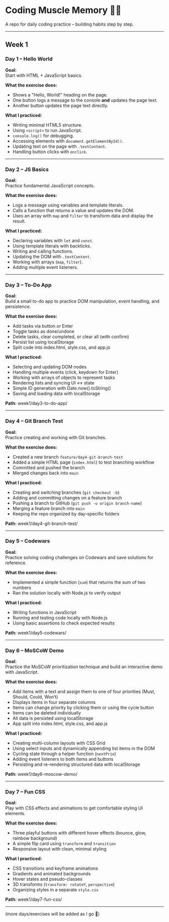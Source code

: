 # Coding Muscle Memory 🧠💪

A repo for daily coding practice – building habits step by step.

---

## Week 1

### Day 1 – Hello World
**Goal:**  
Start with HTML + JavaScript basics.

**What the exercise does:**  
- Shows a "Hello, World!" heading on the page.  
- One button logs a message to the console **and** updates the page text.  
- Another button updates the page text directly.  

**What I practiced:**  
- Writing minimal HTML5 structure.  
- Using `<script>` to run JavaScript.  
- `console.log()` for debugging.  
- Accessing elements with `document.getElementById()`.  
- Updating text on the page with `.textContent`.  
- Handling button clicks with `onclick`.  

---
### Day 2 – JS Basics
**Goal:**  
Practice fundamental JavaScript concepts.

**What the exercise does:**  
- Logs a message using variables and template literals.  
- Calls a function that returns a value and updates the DOM.  
- Uses an array with `map` and `filter` to transform data and display the result.  

**What I practiced:**  
- Declaring variables with `let` and `const`.  
- Using template literals with backticks.  
- Writing and calling functions.  
- Updating the DOM with `.textContent`.  
- Working with arrays (`map`, `filter`).  
- Adding multiple event listeners.

---
### Day 3 – To-Do App  
**Goal:**  
Build a small to-do app to practice DOM manipulation, event handling, and persistence.  

**What the exercise does:**  
- Add tasks via button or Enter  
- Toggle tasks as done/undone  
- Delete tasks, clear completed, or clear all (with confirm)  
- Persist list using localStorage  
- Split code into index.html, style.css, and app.js  

**What I practiced:**  
- Selecting and updating DOM nodes  
- Handling multiple events (click, keydown for Enter)  
- Working with arrays of objects to represent tasks  
- Rendering lists and syncing UI ↔ state  
- Simple ID generation with Date.now().toString()  
- Saving and loading data with localStorage  

**Path:** week1/day3-to-do-app/  

---
### Day 4 – Git Branch Test  
**Goal:**  
Practice creating and working with Git branches.  

**What the exercise does:**  
- Created a new branch `feature/day4-git-branch-test`  
- Added a simple HTML page (`index.html`) to test branching workflow  
- Committed and pushed the branch  
- Merged changes back into `main`  

**What I practiced:**  
- Creating and switching branches (`git checkout -b`)  
- Adding and committing changes on a feature branch  
- Pushing a branch to GitHub (`git push -u origin branch-name`)  
- Merging a feature branch into `main`  
- Keeping the repo organized by day-specific folders  

**Path:** week1/day4-git-branch-test/  

---
### Day 5 – Codewars  
**Goal:**  
Practice solving coding challenges on Codewars and save solutions for reference.  

**What the exercise does:**  
- Implemented a simple function (`sum`) that returns the sum of two numbers  
- Ran the solution locally with Node.js to verify output  

**What I practiced:**  
- Writing functions in JavaScript  
- Running and testing code locally with Node.js  
- Using basic assertions to check expected results  

**Path:** week1/day5-codewars/  

---
### Day 6 – MoSCoW Demo  
**Goal:**  
Practice the MoSCoW prioritization technique and build an interactive demo with JavaScript.  

**What the exercise does:**  
- Add items with a text and assign them to one of four priorities (Must, Should, Could, Won’t)  
- Displays items in four separate columns  
- Items can change priority by clicking them or using the cycle button  
- Items can be deleted individually  
- All data is persisted using localStorage  
- App split into index.html, style.css, and app.js  

**What I practiced:**  
- Creating multi-column layouts with CSS Grid  
- Using select inputs and dynamically appending list items in the DOM  
- Cycling state through a helper function (`nextPrio`)  
- Adding event listeners to both items and buttons  
- Persisting and re-rendering structured data with localStorage  

**Path:** week1/day6-moscow-demo/  

---
### Day 7 – Fun CSS  
**Goal:**  
Play with CSS effects and animations to get comfortable styling UI elements.

**What the exercise does:**  
- Three playful buttons with different hover effects (bounce, glow, rainbow background)  
- A simple flip card using `transform` and `transition`  
- Responsive layout with clean, minimal styling

**What I practiced:**  
- CSS transitions and keyframe animations  
- Gradients and animated backgrounds  
- Hover states and pseudo-classes  
- 3D transforms (`transform: rotateY`, `perspective`)  
- Organizing styles in a separate `style.css`

**Path:** week1/day7-fun-css/

---
(more days/exercises will be added as I go 🚀)